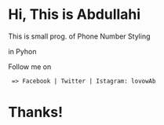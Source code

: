 # Hi, This is Abdullahi
  This is small prog. of Phone Number Styling
  
  in Pyhon
  
  Follow me on
  
     => Facebook | Twitter | Istagram: lovowAb
     
 # Thanks!
